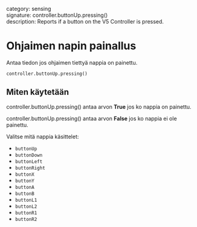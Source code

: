 category: sensing  
signature: controller.buttonUp.pressing()  
description: Reports if a button on the V5 Controller is pressed.

# Ohjaimen napin painallus

Antaa tiedon jos ohjaimen tiettyä nappia on painettu.

```don
controller.buttonUp.pressing()
```

## Miten käytetään

controller.buttonUp.pressing() antaa arvon **True** jos ko nappia on painettu.

controller.buttonUp.pressing() antaa arvon **False** jos ko nappia ei ole painettu.

Valitse mitä nappia käsittelet:

* `buttonUp`
* `buttonDown`
* `buttonLeft`
* `buttonRight`
* `buttonX`
* `buttonY`
* `buttonA`
* `buttonB`
* `buttonL1`
* `buttonL2`
* `buttonR1`
* `buttonR2`
	
<advanced>
</advanced>

